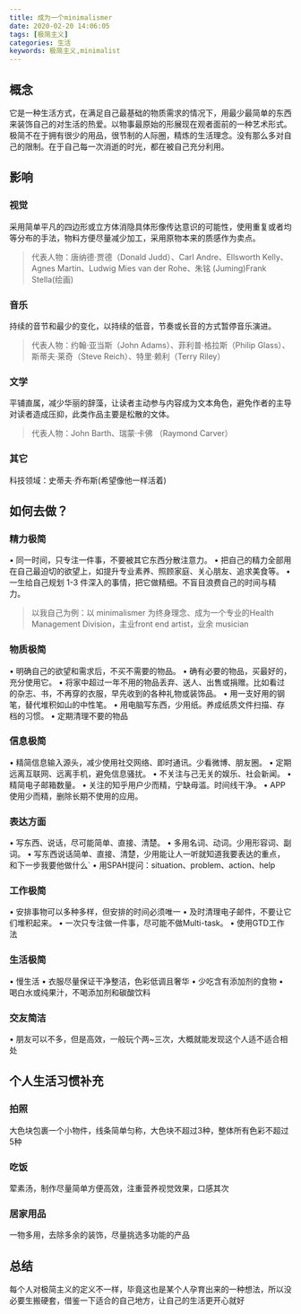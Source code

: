 ```yaml
---
title: 成为一个minimalismer
date: 2020-02-20 14:06:05
tags: [极简主义]
categories: 生活
keywords: 极简主义,minimalist
---
```


## 概念
它是一种生活方式，在满足自己最基础的物质需求的情况下，用最少最简单的东西来装饰自己的对生活的热爱。以物事最原始的形展现在观者面前的一种艺术形式。
极简不在于拥有很少的用品，很节制的人际圈，精炼的生活理念。没有那么多对自己的限制。在于自己每一次消逝的时光，都在被自己充分利用。

## 影响

### 视觉
采用简单平凡的四边形或立方体消隐具体形像传达意识的可能性，使用重复或者均等分布的手法，物料方便尽量减少加工，采用原物本来的质感作为卖点。
> 代表人物：唐纳德·贾德（Donald Judd）、Carl Andre、Ellsworth Kelly、Agnes Martin、Ludwig Mies van der Rohe、朱铭 (Juming)Frank Stella(绘画)

### 音乐
持续的音节和最少的变化，以持续的低音，节奏或长音的方式暂停音乐演进。
> 代表人物：约翰·亚当斯（John Adams）、菲利普·格拉斯（Philip Glass）、斯蒂夫·莱奇（Steve Reich）、特里·赖利（Terry Riley）

### 文学
平铺直属，减少华丽的辞藻，让读者主动参与内容成为文本角色，避免作者的主导对读者造成压抑，此类作品主要是松散的文体。
> 代表人物：John Barth、瑞蒙·卡佛 （Raymond Carver）

### 其它
科技领域：史蒂夫·乔布斯(希望像他一样活着)

## 如何去做？

### 精力极简
• 同一时间，只专注一件事，不要被其它东西分散注意力。
• 把自己的精力全部用在自己最迫切的欲望上，如提升专业素养、照顾家庭、关心朋友、追求美食等。
• 一生给自己规划 1-3 件深入的事情，把它做精细。不盲目浪费自己的时间与精力。
> 以我自己为例：以 minimalismer 为终身理念、成为一个专业的Health Management Division，主业front end artist，业余 musician

### 物质极简
• 明确自己的欲望和需求后，不买不需要的物品。
• 确有必要的物品，买最好的，充分使用它。
• 将家中超过一年不用的物品丢弃、送人、出售或捐赠。比如看过的杂志、书，不再穿的衣服，早先收到的各种礼物或装饰品。
• 用一支好用的钢笔，替代堆积如山的中性笔。
• 用电脑写东西，少用纸。养成纸质文件扫描、存档的习惯。
• 定期清理不要的物品


### 信息极简
• 精简信息输入源头，减少使用社交网络、即时通讯。少看微博、朋友圈。
• 定期远离互联网、远离手机，避免信息骚扰。
• 不关注与己无关的娱乐、社会新闻。
• 精简电子邮箱数量。
• 关注的知乎用户少而精，宁缺毋滥。时间线干净。
• APP使用少而精，删除长期不使用的应用。

### 表达方面
• 写东西、说话，尽可能简单、直接、清楚。
• 多用名词、动词。少用形容词、副词。
• 写东西说话简单、直接、清楚，少用能让人一听就知道我要表达的重点，和下一步我要他做什么`
• 用SPAH提问：situation、problem、action、help

### 工作极简
• 安排事物可以多种多样，但安排的时间必须唯一
• 及时清理电子邮件，不要让它们堆积起来。
• 一次只专注做一件事，尽可能不做Multi-task。
• 使用GTD工作法

### 生活极简
• 慢生活
• 衣服尽量保证干净整洁，色彩低调且奢华
• 少吃含有添加剂的食物
• 喝白水或纯果汁，不喝添加剂和碳酸饮料

### 交友简洁
• 朋友可以不多，但是高效，一般玩个两~三次，大概就能发现这个人适不适合相处

## 个人生活习惯补充

### 拍照
大色块包裹一个小物件，线条简单匀称，大色块不超过3种，整体所有色彩不超过5种

### 吃饭
荤素汤，制作尽量简单方便高效，注重营养视觉效果，口感其次

### 居家用品
一物多用，去除多余的装饰，尽量挑选多功能的产品

## 总结

每个人对极简主义的定义不一样，毕竟这也是某个人孕育出来的一种想法，所以没必要生搬硬套，借鉴一下适合的自己地方，让自己的生活更开心就好